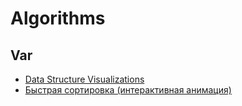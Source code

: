 # Algorithms

## Var
* [Data Structure Visualizations](https://www.cs.usfca.edu/~galles/visualization/Algorithms.html)
* [Быстрая сортировка (интерактивная анимация)](https://dyzzet.ru/a/quicksort/)
